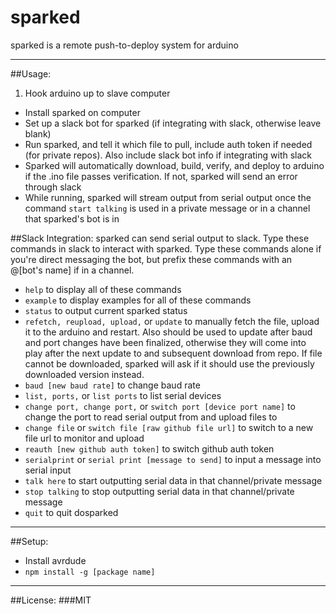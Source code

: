 # sparked
sparked is a remote push-to-deploy system for arduino

---

##Usage:
1. Hook arduino up to slave computer
* Install sparked on computer
* Set up a slack bot for sparked (if integrating with slack, otherwise leave blank)
* Run sparked, and tell it which file to pull, include auth token if needed (for private repos). Also include slack bot info if integrating with slack
* Sparked will automatically download, build, verify, and deploy to arduino if the .ino file passes verification. If not, sparked will send an error through slack
* While running, sparked will stream output from serial output once the command ```start talking``` is used in a private message or in a channel that sparked's bot is in

##Slack Integration:
sparked can send serial output to slack. Type these commands in slack to interact with sparked. Type these commands alone if you're direct messaging the bot, but prefix these commands with an @[bot's name] if in a channel.
* ```help``` to display all of these commands
* ```example``` to display examples for all of these commands
* ```status``` to output current sparked status
* ```refetch, reupload, upload,``` or ```update``` to manually fetch the file, upload it to the arduino and restart. Also should be used to update after baud and port changes have been finalized, otherwise they will come into play after the next update to and subsequent download from repo. If file cannot be downloaded, sparked will ask if it should use the previously downloaded version instead.
* ```baud [new baud rate]``` to change baud rate
* ```list, ports,``` or ```list ports``` to list serial devices
* ```change port, change port,``` or ```switch port [device port name]``` to change the port to read serial output from and upload files to
* ```change file``` or ```switch file [raw github file url]``` to switch to a new file url to monitor and upload
* ```reauth [new github auth token]``` to switch github auth token
* ```serialprint``` or ```serial print [message to send]``` to input a message into serial input
* ```talk here``` to start outputting serial data in that channel/private message
* ```stop talking``` to stop outputting serial data in that channel/private message
* ```quit``` to quit dosparked

---

##Setup:
* Install avrdude
* ```npm install -g [package name]```
---

##License:
###MIT
